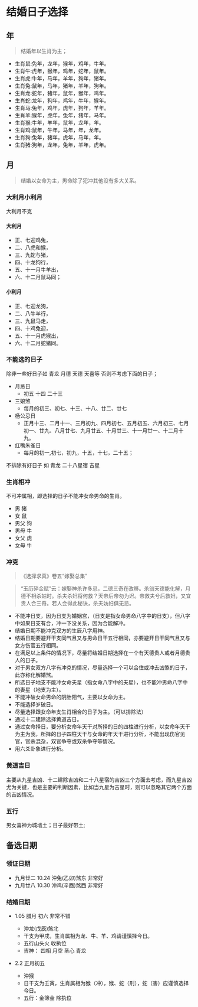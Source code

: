# 结婚日子选择


## 年

>结婚年以生肖为主；

* 生肖鼠:免年，龙年，猴年，鸡年，牛年。
* 生肖牛:虎年，猴年，鸡年，蛇年，鼠年。
* 生肖虎:牛年，马年，羊年，狗年，猪年。
* 生肖兔:鼠年，马年，猪年，羊年，狗年。
* 生肖龙:蛇年，猪年，鼠年，猴年，鸡年。
* 生肖蛇:龙年，狗年，鸡年，牛年，猴年。
* 生肖马:兔年，鸡年，虎年，狗年，羊年。
* 生肖羊:猴年，虎年，兔年，猪年，马年。
* 生肖猴:牛年，羊年，鼠年，龙年，年。
* 生肖鸡:鼠年，牛年，马年，年，龙年。
* 生肖狗:兔年，猪年，虎年，马年，年。
* 生肖猪:狗年，龙年，兔年，羊年，虎年。
 
 

## 月

>结婚以女命为主，男命除了犯冲其他没有多大关系。


### 大利月小利月
大利月不克 

#### 大利月 
* 正、七迎鸡兔，
* 二、八虎和猴，
* 三、九蛇与猪，
* 四、十龙狗行，
* 五、十一月牛羊出，
* 六、十二月鼠马同；

#### 小利月 

* 正、七迎龙狗，
* 二、八牛羊行，
* 三、九鼠马走，
* 四、十鸡兔迎，
* 五、十一月虎猴出，
* 六、十二月蛇猪同。


 
### 不能选的日子

除非一些好日子如  青龙 月德 天德 天喜等 否则不考虑下面的日子；

 
* 月忌日
  *   初五 十四 二十三
* 三娘煞
  * 每月的初三、初七、十三、十八、廿二、廿七
* 杨公忌日
  * 正月十三、二月十一、三月初九、四月初七、五月初五、六月初三、七月初一、廿九、八月廿七、九月廿五、十月廿三、十一月廿一、十二月十九。
* 红嘴朱雀日
  * 每月的初一,初七，初九，十五，十七，二十五；


不排除有好日子 如 青龙 二十八星宿 吉星

  

### 生肖相冲
 
不可冲属相，即选择的日子不能冲女命男命的生肖。

* 男 猪
* 女 鼠
* 男父 狗
* 男母 牛
* 女父 虎
* 女母 牛
 

### 冲克

> 《选择求真》卷五“嫁娶总集”


> “玉历碎金赋”云：嫁娶神杀许多忌，二德三奇在改移。杀翁天德能化解，月德不相杀姑时。杀夫杀妇将何救？天帝后帝勿为迟。帝救夫兮后救妇，又宜贵人合三奇。若人会得此秘诀，杀夫妨妇俱无忌。
* 不能冲日支，因为日支为婚姻宫，（日支是指女命男命八字中的日支），但八字中如果日支有合，冲一下没关系，因为合能解冲。
* 结婚日期不能冲克双方的生辰八字用神。
* 结婚日期要避开干支同气且又与男命日干五行相同，亦要避开日干同气且又与女方伤官五行相同。
* 在满足以上条件的情况下，尽量将结婚日期选择在一个有天德贵人或者月德贵人的日子。
* 对于男女双方八字有冲克的情况，尽量选择一个可以合住或冲去凶煞的日子，此亦称化解婚煞。
* 所选日子地支不能冲女命夫星（指女命八字中的夫星），也不能冲男命八字中的妻星（地支为主）。
* 不能冲破女命男命的阴胎阳气，主要以女命为主。
* 不能选择岁破日。
* 尽量选择跟女命年支生肖相合的日子为主。（可以排除法）
* 通过十二建除选择黄道吉日。
* 通过女命择日，要分析女命年天干对所择的日的四柱进行分析，以女命年天干为主为我，所择的日子四柱天干与女命的年天干进行分析，不能出现伤官见官，官杀混杂，双官争夺或双杀争夺等情况。
* 用六爻卦象进行分析。


### 黄道吉日

主要从九星吉凶、十二建除吉凶和二十八星宿的吉凶三个方面去考虑，而九星吉凶尤为关键，也是主要的判断因素，比如当九星为吉星时，则可以忽略其它两个方面的吉凶情况。
 

### 五行

男女喜神为城墙土；日子最好带土;


## 备选日期

### 领证日期
   

* 九月廿二 10.24 沖兔(乙卯)煞东  非常好
* 九月廿八 10.30 沖鸡(辛酉)煞西   非常好


### 结婚日期
 
* 1.05 腊月 初六 非常不错
  * 沖龙(戊辰)煞北
  * 干支为甲戌，生肖属相为龙、牛、羊、鸡请谨慎择今日。
  * 五行山头火 收执位
  * 吉神：	四相 月空 圣心 青龙
 

 * 2.2 正月初五
   * 沖猴
   * 日干支为壬寅，生肖属相为猴（冲），猴、蛇（刑），蛇（害）应谨慎选择今日。
   * 五行：金簿金 除执位
 